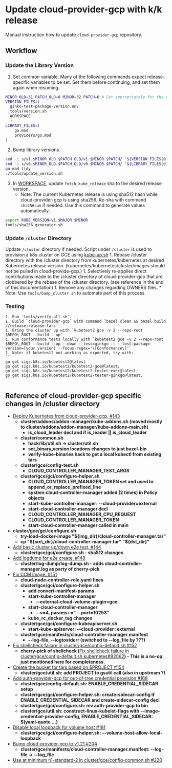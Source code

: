 # Update cloud-provider-gcp with k/k release

Manual instruction how to update `cloud-provider-gcp` repository.

## Workflow

### Update the Library Version
1. Set common variable. Many of the following commands expect release-specific variables to be set. Set them before continuing, and set them again when resuming.
```bash
MINOR_OLD=31 PATCH_OLD=0 MINOR=32 PATCH=0 # Set appropriately for the release
VERSION_FILES=(
  ginko-test-package-version.env
  tools/version.sh
  WORKSPACE
  )
LIBRARY_FILES=(
    go.mod
    providers/go.mod
)
```
2. Bump library versions.
```bash
sed -i s/v1.$MINOR_OLD.$PATCH_OLD/v1.$MINOR.$PATCH/ "${VERSION_FILES[@]}"
sed -i s/v0.$MINOR_OLD.$PATCH_OLD/v0.$MINOR.$PATCH/ "${LIBRARY_FILES[@]}"
go mod tidy
./tools/update_version.sh
```
3. In [WORKSPACE](https://github.com/kubernetes/cloud-provider-gcp/blob/master/WORKSPACE), update `fetch_kube_release` sha to the desired release version.
    * Note: The current Kubernetes release is using sha512 hash while cloud-provider-gcp is using sha256. Re-sha with command `sha256sum` if needed. Use this command to generate values automatically.
```bash
export KUBE_VERSION=v1.$MAJOR.$MINOR
tools/sha256_generator.sh
```

### Update `/cluster` Directory
Update `/cluster` directory if needed. Script under `/cluster` is used to provision a k8s cluster on GCE using [kube-up.sh](https://github.com/kubernetes/cloud-provider-gcp/blob/master/cluster/kube-up.sh)
    1. Rebase /cluster directory with the /cluster directory from kubernetes/kubernetes at desired Kubernetes release version. (kubernetes/kubernetes/cluster/images should not be pulled in cloud-provide-gcp.)
    1. Selectively re-applies direct contributions made to the /cluster directory of cloud-provider-gcp that are clobbered by the rebase of the /cluster directory. (see reference in the end of this documentation)
    1. Remove any changes regarding OWNERS files.
    * Note: Use `tools/bump_cluster.sh` to automate part of this process.

### Testing
    1. Run `tools/verify-all.sh`.
    1. Build `cloud-provider-gcp` with command `bazel clean && bazel build //release:release-tars`.
    1. Bring the cluster up with `kubetest2 gce -v 2 --repo-root $REPO\_ROOT --build --up`
    1. Run conformance tests locally with `kubetest2 gce -v 2 --repo-root $REPO\_ROOT --build --up --down --test=ginkgo -- --test-package-version=[your version] --focus-regex='\[Conformance\]'`
    1. Note: if kubetest2 not working as expected, try with:
    ```
    go get sigs.k8s.io/kubetest2@latest
    go get sigs.k8s.io/kubetest2/kubetest2-gce@latest;
    go get sigs.k8s.io/kubetest2/kubetest2-tester-exec@latest;
    go get sigs.k8s.io/kubetest2/kubetest2-tester-ginkgo@latest;
    ```

## Reference of cloud-provider-gcp specific changes in /cluster directory

*   [Deploy Kubernetes from cloud-provider-gcp. #143](https://github.com/kubernetes/cloud-provider-gcp/pull/143)
    *   **cluster/addons/addon-manager/kube-addons.sh (moved mostly to cluster/addons/addon-manager/kube-addons-main.sh)**
        *   **is\_cloud\_leader decl and if is\_leader || is\_cloud\_leader**
    *   **cluster/common.sh**
        *   **hack/lib/util.sh -> cluster/util.sh**
        *   **set\_binary\_version locations changes to just bazel-bin**
        *   **verify-kube-binaries hack to get a local kubectl from existing tars**
    *   **cluster/gce/config-test.sh**
        *   **CLOUD\_CONTROLLER\_MANAGER\_TEST\_ARGS**
    *   **cluster/gce/gci/configure-helper.sh**
        *   **CLOUD\_CONTROLLER\_MANAGER\_TOKEN set and used to append\_or\_replace\_prefixed\_line**
        *   **system:cloud-controller-manager added (2 times) in Policy objects**
        *   **start-kube-controller-manager: --cloud-provider=external**
        *   **start-cloud-controller-manager decl**
        *   **CLOUD\_CONTROLLER\_MANAGER\_CPU\_REQUEST**
        *   **CLOUD\_CONTROLLER\_MANAGER\_TOKEN**
        *   **start-cloud-controller-manager called in main**
*   **cluster/gce/gci/configure.sh**
    *   **try-load-docker-image "${img\_dir}/cloud-controller-manager.tar"**
    *   **cp "${src\_dir}/cloud-controller-manager.tar" "${dst\_dir}"**
*   [Add basic cluster up/down e2e test. #144](https://github.com/kubernetes/cloud-provider-gcp/pull/144)
    *   **cluster/gce/gci/configure.sh - sha512 changes**
*   [Add logdump for e2e create. #148](https://github.com/kubernetes/cloud-provider-gcp/pull/148)
    *   **cluster/log-dump/log-dump.sh - adds cloud-controller-manager.log as party of cherry-pick**
*   [Fix CCM image. #151](https://github.com/kubernetes/cloud-provider-gcp/pull/151)
    *   **cloud-node-controller-role.yaml fixes**
    *   **cluster/gce/gci/configure-helper.sh**
        *   **add convert-manifest-params**
        *   **start-kube-controller-manager**
            *   **--external-cloud-volume-plugin=gce**
        *   **start-cloud-controller-manager**
            *   **--v=4, params+=" --port=10253"**
        *   **kube\_rc\_docker\_tag changes**
    *   **cluster/gce/gci/configure-kubeapiserver.sh**
        *   **start-kube-apiserver: --cloud-provider=external**
    *   **cluster/gce/manifests/cloud-controller-manager.manifest**
        *   **--log-file, --logtostderr (switched to --log\_file by ???)**
*   [Fix shellcheck failure in cluster/gce/config-default.sh #152](https://github.com/kubernetes/cloud-provider-gcp/pull/152)
    *   **cherry-pick of shellcheck (**[Fix shellcheck failure in cluster/gce/config-default.sh kubernetes#82062](https://github.com/kubernetes/kubernetes/pull/82062)**) - This is a no-op, just mentioned here for completeness.**
*   [Create the bucket for tars based on $PROJECT #154](https://github.com/kubernetes/cloud-provider-gcp/pull/154)
    *   **cluster/gce/util.sh: add PROJECT to gsutil call (also in upstream ?)**
*   [Add auth-provider-gcp for out-of-tree credential provision #168](https://github.com/kubernetes/cloud-provider-gcp/pull/168)
    *   **cluster/gce/config-default.sh: ENABLE\_CREDENTIAL\_SIDECAR setup**
    *   **cluster/gce/gci/configure-helper.sh: create-sidecar-config if ENABLE\_CREDENTIAL\_SIDECAR and create-sidecar-config decl**
    *   **cluster/gce/gci/configure.sh: mv auth-provider-gcp to bin**
    *   **cluster/gce/util.sh: construct-linux-kubelet-flags with --image-credential-provider-config, ENABLE\_CREDENTIAL\_SIDECAR: $(yaml-quote …)**
*   [Disable local loopback for volume host #181](https://github.com/kubernetes/cloud-provider-gcp/pull/181)
    *   **cluster/gce/gci/configure-helper.sh: --volume-host-allow-local-loopback**
*   [Bump cloud-provider-gcp to v1.21 #204](https://github.com/kubernetes/cloud-provider-gcp/pull/204)
    *   **cluster/gce/manifests/cloud-controller-manager.manifest: --log-file -> --log\_file**
*   [Use at minimum n1-standard-2 in cluster/gce/config-common.sh #228](https://github.com/kubernetes/cloud-provider-gcp/pull/228)
